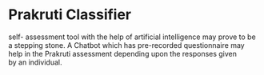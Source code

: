 # Prakruti Classifier
 self- assessment tool with the help of artificial intelligence may prove to be a stepping stone. A Chatbot which has pre-recorded questionnaire may help in the Prakruti assessment depending upon the responses given by an individual.
